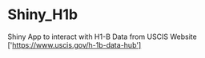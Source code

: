 # Shiny_H1b
Shiny App to interact with H1-B Data from USCIS Website ['https://www.uscis.gov/h-1b-data-hub']
